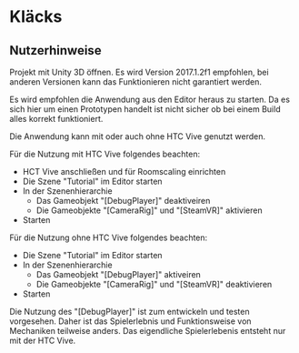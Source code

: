 # Kläcks
## Nutzerhinweise
Projekt mit Unity 3D öffnen. Es wird Version 2017.1.2f1 empfohlen, bei anderen Versionen kann das Funktionieren nicht garantiert werden.

Es wird empfohlen die Anwendung aus den Editor heraus zu starten. Da es sich hier um einen Prototypen handelt ist nicht sicher ob bei einem Build alles korrekt funktioniert.

Die Anwendung kann mit oder auch ohne HTC Vive genutzt werden.

Für die Nutzung mit HTC Vive folgendes beachten:
- HCT Vive anschließen und für Roomscaling einrichten
- Die Szene "Tutorial" im Editor starten
- In der Szenenhierarchie
  - Das Gameobjekt "[DebugPlayer]" deaktiveiren
  - Die Gameobjekte "[CameraRig]" und "[SteamVR]" aktivieren
- Starten

Für die Nutzung ohne HTC Vive folgendes beachten:
- Die Szene "Tutorial" im Editor starten
- In der Szenenhierarchie
  - Das Gameobjekt "[DebugPlayer]" aktiveiren
  - Die Gameobjekte "[CameraRig]" und "[SteamVR]" deaktivieren
- Starten

Die Nutzung des "[DebugPlayer]" ist zum entwickeln und testen vorgesehen. Daher ist das Spielerlebnis und Funktionsweise von Mechaniken teilweise anders. Das eigendliche Spielerlebenis entsteht nur mit der HTC Vive.
